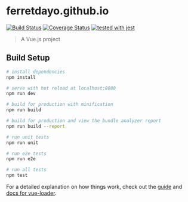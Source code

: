 # ferretdayo.github.io

[![Build Status](https://travis-ci.org/ferretdayo/ferretdayo.github.io.code.svg?branch=master)](https://travis-ci.org/ferretdayo/ferretdayo.github.io.code)
[![Coverage Status](https://coveralls.io/repos/github/ferretdayo/ferretdayo.github.io.code/badge.svg?branch=master)](https://coveralls.io/github/ferretdayo/ferretdayo.github.io.code?branch=master)
[![tested with jest](https://img.shields.io/badge/tested_with-jest-99424f.svg)](https://github.com/facebook/jest)

> A Vue.js project

## Build Setup

``` bash
# install dependencies
npm install

# serve with hot reload at localhost:8080
npm run dev

# build for production with minification
npm run build

# build for production and view the bundle analyzer report
npm run build --report

# run unit tests
npm run unit

# run e2e tests
npm run e2e

# run all tests
npm test
```

For a detailed explanation on how things work, check out the [guide](http://vuejs-templates.github.io/webpack/) and [docs for vue-loader](http://vuejs.github.io/vue-loader).
